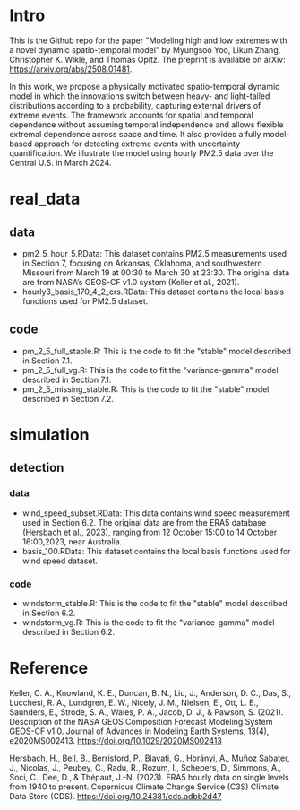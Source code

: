 # Intro
This is the Github repo for the paper "Modeling high and low extremes with a novel dynamic spatio-temporal model" by Myungsoo Yoo, Likun Zhang, Christopher K. Wikle, and Thomas Opitz. The preprint is available on arXiv: https://arxiv.org/abs/2508.01481.

In this work, we propose a physically motivated spatio-temporal dynamic model in which the innovations switch between heavy- and light-tailed distributions according to a probability, capturing external drivers of extreme events. The framework accounts for spatial and temporal dependence without assuming temporal independence and allows flexible extremal dependence across space and time. It also provides a fully model-based approach for detecting extreme events with uncertainty quantification. We illustrate the model using hourly PM2.5 data over the Central U.S. in March 2024.

# real_data
## data
- pm2_5_hour_5.RData: This dataset contains PM2.5 measurements used in Section 7, focusing on Arkansas, Oklahoma, and southwestern Missouri from March 19 at 00:30 to March 30 at 23:30. The original data are from NASA’s GEOS-CF v1.0 system (Keller et al., 2021).
- hourly3_basis_170_4_2_crs.RData: This dataset contains the local basis functions used for PM2.5 dataset. 
## code
- pm_2_5_full_stable.R: This is the code to fit the "stable" model described in Section 7.1.
- pm_2_5_full_vg.R: This is the code to fit the "variance-gamma" model described in Section 7.1.
- pm_2_5_missing_stable.R: This is the code to fit the "stable" model described in Section 7.2.


# simulation
## detection
### data
- wind_speed_subset.RData: This data contains wind speed measurement used in Section 6.2. The original data are from the ERA5 database (Hersbach et al., 2023), ranging from 12 October 15:00 to 14 October 16:00,2023, near Australia.
- basis_100.RData: This dataset contains the local basis functions used for wind speed dataset. 
### code
- windstorm_stable.R: This is the code to fit the "stable" model described in Section 6.2. 
- windstorm_vg.R: This is the code to fit the "variance-gamma" model described in Section 6.2. 


# Reference

Keller, C. A., Knowland, K. E., Duncan, B. N., Liu, J., Anderson, D. C., Das, S., Lucchesi, R. A., Lundgren, E. W., Nicely, J. M., Nielsen, E., Ott, L. E., Saunders, E., Strode, S. A., Wales, P. A., Jacob, D. J., & Pawson, S. (2021). Description of the NASA GEOS Composition Forecast Modeling System GEOS-CF v1.0. Journal of Advances in Modeling Earth Systems, 13(4), e2020MS002413. https://doi.org/10.1029/2020MS002413

Hersbach, H., Bell, B., Berrisford, P., Biavati, G., Horányi, A., Muñoz Sabater, J., Nicolas, J., Peubey, C., Radu, R., Rozum, I., Schepers, D., Simmons, A., Soci, C., Dee, D., & Thépaut, J.-N. (2023). ERA5 hourly data on single levels from 1940 to present. Copernicus Climate Change Service (C3S) Climate Data Store (CDS). https://doi.org/10.24381/cds.adbb2d47

